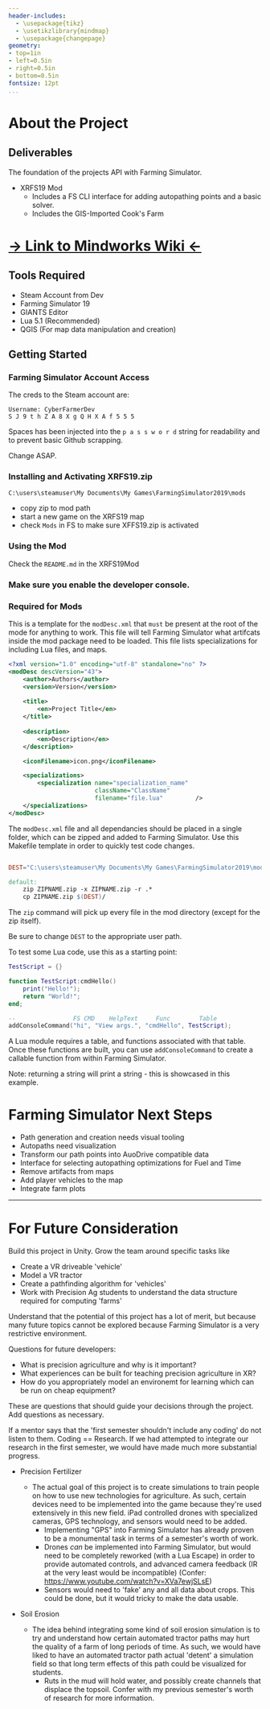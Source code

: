 ```yaml
---
header-includes:
  - \usepackage{tikz}
  - \usetikzlibrary{mindmap}
  - \usepackage{changepage}
geometry:
- top=1in
- left=0.5in
- right=0.5in
- bottom=0.5in
fontsize: 12pt
...
```


# About the Project

## Deliverables

The foundation of the projects API with Farming Simulator.

- XRFS19 Mod
  - Includes a FS CLI interface for adding autopathing points and a basic solver.
  - Includes the GIS-Imported Cook's Farm

# [-> Link to Mindworks Wiki <-](http://mindworks.shoutwiki.com/w/index.php?title=Platform_for_XR_Agriculture_Education)


## Tools Required

- Steam Account from Dev
- Farming Simulator 19
- GIANTS Editor
- Lua 5.1 (Recommended)
- QGIS (For map data manipulation and creation)

## Getting Started

### Farming Simulator Account Access

The creds to the Steam account are:

```
Username: CyberFarmerDev
S J 9 t h Z A 8 X g Q H X A f 5 5 5
```

Spaces has been injected into the `p a s s w o r d` string for readability and to prevent basic Github scrapping.

Change ASAP.

### Installing and Activating XRFS19.zip

`C:\users\steamuser\My Documents\My Games\FarmingSimulator2019\mods`
- copy zip to mod path
- start a new game on the XRFS19 map
- check `Mods` in FS to make sure XFFS19.zip is activated

### Using the Mod

Check the `README.md` in the XRFS19Mod


### Make sure you enable the developer console. 

### Required for Mods

This is a template for the `modDesc.xml` that `must` be present at the root of the mode for anything to work.
This file will tell Farming Simulator what artifcats inside the mod package need to be loaded.
This file lists specializations for including Lua files, and maps.

```xml
<?xml version="1.0" encoding="utf-8" standalone="no" ?>
<modDesc descVersion="43">
	<author>Authors</author>
	<version>Version</version>
		
	<title>
		<en>Project Title</en>
	</title>
	
	<description>
		<en>Description</en>
	</description>

	<iconFilename>icon.png</iconFilename>

	<specializations>
		<specialization name="specialization_name"
						className="ClassName"
						filename="file.lua" 		/>
	</specializations>
</modDesc>
```

The `modDesc.xml` file and all dependancies should be placed in a single folder, which can be zipped and added to Farming Simulator.
Use this Makefile template in order to quickly test code changes.


```makefile

DEST="C:\users\steamuser\My Documents\My Games\FarmingSimulator2019\mods"

default:
	zip ZIPNAME.zip -x ZIPNAME.zip -r .*
	cp ZIPNAME.zip $(DEST)/
```

The `zip` command will pick up every file in the mod directory (except for the zip itself).

Be sure to change `DEST` to the appropriate user path.



To test some Lua code, use this as a starting point:

```lua
TestScript = {}

function TestScript:cmdHello()
	print("Hello!");
	return "World!";
end;

--                FS CMD    HelpText     Func        Table
addConsoleCommand("hi", "View args.", "cmdHello", TestScript);
```

A Lua module requires a table, and functions associated with that table.
Once these functions are built, you can use `addConsoleCommand` to create a callable function from within Farming Simulator.

Note: returning a string will print a string - this is showcased in this example.

# Farming Simulator Next Steps

- Path generation and creation needs visual tooling
- Autopaths need visualization
- Transform our path points into AuoDrive compatible data
- Interface for selecting autopathing optimizations for Fuel and Time
- Remove artifacts from maps
- Add player vehicles to the map
- Integrate farm plots


---

# For Future Consideration

Build this project in Unity.
Grow the team around specific tasks like
- Create a VR driveable 'vehicle'
- Model a VR tractor
- Create a pathfinding algorithm for 'vehicles'
- Work with Precision Ag students to understand the data structure required for computing 'farms'

Understand that the potential of this project has a lot of merit, but because many future topics cannot be explored because Farming Simulator is a very restrictive environment.

Questions for future developers:

- What is precision agriculture and why is it important?
- What experiences can be built for teaching precision agriculture in XR?
- How do you appropriately model an environemt for learning which can be run on cheap equipment?

These are questions that should guide your decisions through the project. Add questions as necessary.

If a mentor says that the 'first semester shouldn't include any coding' do not listen to them.
Coding == Research.
If we had attempted to integrate our research in the first semester, we would have made much more substantial progress.

- Precision Fertilizer
  - The actual goal of this project is to create simulations to train people on how to use new technologies for agriculture. As such, certain devices need to be implemented into the game because they're used extensively in this new field. iPad controlled drones with specialized cameras, GPS technology, and sensors would need to be added.
    - Implementing "GPS" into Farming Simulator has already proven to be a monumental task in terms of a semester's worth of work.
    - Drones _can_ be implemented into Farming Simulator, but would need to be completely reworked (with a Lua Escape) in order to provide automated controls, and advanced camera feedback (IR at the very least would be incompatible) (Confer: https://www.youtube.com/watch?v=XVa7ewjSLsE)
    - Sensors would need to 'fake' any and all data about crops. This could be done, but it would tricky to make the data usable.

- Soil Erosion
  - The idea behind integrating some kind of soil erosion simulation is to try and understand how certain automated tractor paths may hurt the quality of a farm of long periods of time. As such, we would have liked to have an automated tractor path actual 'detent' a simulation field so that long term effects of this path could be visualized for students.
    - Ruts in the mud will hold water, and possibly create channels that displace the topsoil. Confer with my previous semester's worth of research for more information.